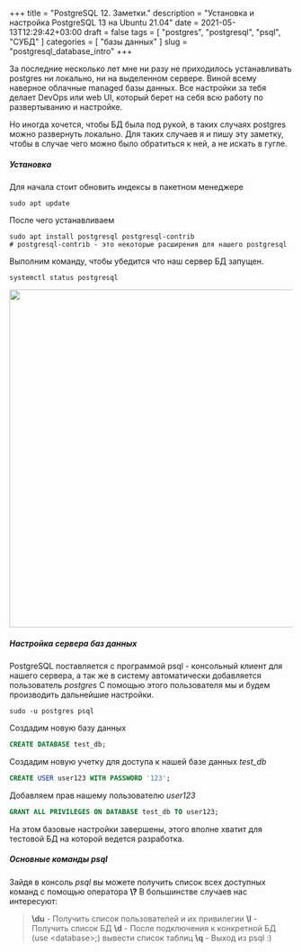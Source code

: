 +++
title = "PostgreSQL 12. Заметки."
description = "Установка и настройка PostgreSQL 13 на Ubuntu 21.04"
date = 2021-05-13T12:29:42+03:00
draft = false
tags = [
"postgres",
"postgresql",
"psql",
"СУБД"
]
categories = [
"базы данных"
]
slug = "postgresql_database_intro"
+++

За последние несколько лет мне ни разу не приходилось устанавливать postgres ни локально, ни на выделенном сервере.
Виной всему наверное облачные managed базы данных.
Все настройки за тебя делает DevOps или web UI, который берет на себя всю работу по развертыванию и настройке.

Но иногда хочется, чтобы БД была под рукой, в таких случаях postgres можно развернуть локально.
Для таких случаев я и пишу эту заметку, чтобы в случае чего можно было обратиться к ней, а не искать в гугле.
<!--more-->

##### Установка
Для начала стоит обновить индексы в пакетном менеджере
```shell
sudo apt update
```

После чего устанавливаем
```shell
sudo apt install postgresql postgresql-contrib
# postgresql-contrib - это некоторые расширения для нашего postgresql
```

Выполним команду, чтобы убедится что наш сервер БД запущен.
```shell
systemctl status postgresql
```
<img src="/img/postgres_notes/postgres_status.png" width="600">

##### Настройка сервера баз данных
PostgreSQL поставляется с программой psql - консольный клиент для нашего сервера,
а так же в систему автоматически добавляется пользователь *postgres*
С помощью этого пользователя мы и будем производить дальнейшие настройки.
```shell
sudo -u postgres psql
```

Создадим новую базу данных
```sql
CREATE DATABASE test_db;
```

Создадим новую учетку для доступа к нашей базе данных *test_db*
```sql
CREATE USER user123 WITH PASSWORD '123';
```

Добавляем прав нашему пользователю *user123*
```sql
GRANT ALL PRIVILEGES ON DATABASE test_db TO user123;
```
На этом базовые настройки завершены, этого вполне хватит для тестовой БД на которой ведется разработка.

##### Основные команды psql
Зайдя в консоль *psql* вы можете получить список всех доступных команд с помощью оператора **\\?**
В большинстве случаев нас интересуют:
> **\du** - Получить список пользователей и их привилегии
> **\l**  - Получить список БД
> **\d**  - После подключения к конкретной БД (use \<database\>;) вывести список таблиц
> **\q**  - Выход из psql :)